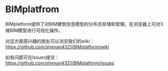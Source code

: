 # **BIMplatfrom**

BIMplatform提供了对BIM建筑信息模型的分布式存储和管理，在浏览器上可对3维BIM模型进行可视化操作。   

对这方面感兴趣的朋友可以浏览我们的wiki： https://github.com/shenan4321/BIMplatform/wiki    

如有问题可在Issues提交： https://github.com/shenan4321/BIMplatform/issues  
